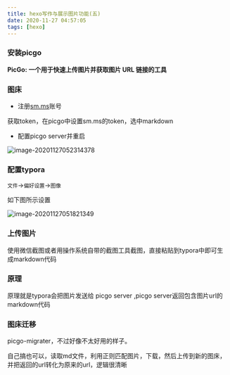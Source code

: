 ```yaml
---
title: hexo写作与展示图片功能(五)
date: 2020-11-27 04:57:05
tags: [hexo]
---
```


### 安装picgo

**PicGo: 一个用于快速上传图片并获取图片 URL 链接的工具**

### 图床

- 注册[sm.ms](https://sm.ms/)账号


获取token，在picgo中设置sm.ms的token，选中markdown

- 配置picgo server并重启

<!--more-->

![image-20201127052314378](https://i.loli.net/2020/11/27/1Gaxqr9HTnXuwmQ.png)

### 配置typora

`文件`->`偏好设置`->`图像`

如下图所示设置

![image-20201127051821349](https://i.loli.net/2020/11/27/uFKRYzGodq5IDXT.png)

### 上传图片

使用微信截图或者用操作系统自带的截图工具截图，直接粘贴到typora中即可生成markdown代码

### 原理

原理就是typora会把图片发送给 picgo server ,picgo server返回包含图片url的markdown代码

### 图床迁移

picgo-migrater，不过好像不太好用的样子。

自己搞也可以，读取md文件，利用正则匹配图片，下载，然后上传到新的图床，并把返回的url转化为原来的url，逻辑很清晰
